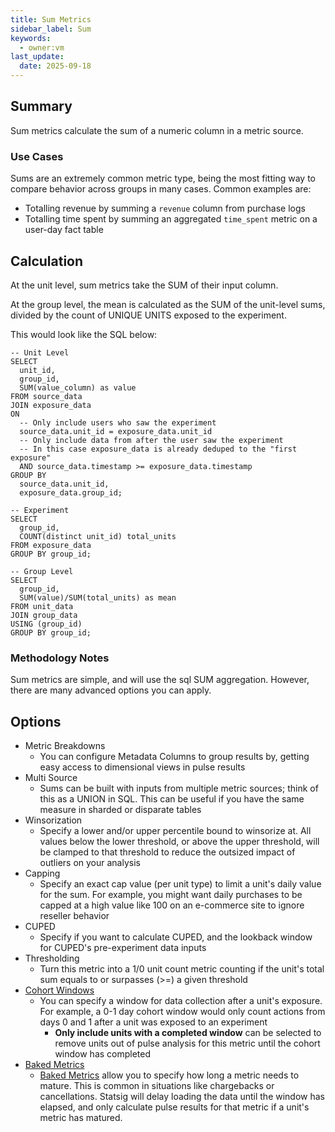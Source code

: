 ```yaml
---
title: Sum Metrics
sidebar_label: Sum
keywords:
  - owner:vm
last_update:
  date: 2025-09-18
---
```


## Summary

Sum metrics calculate the sum of a numeric column in a metric source.

### Use Cases

Sums are an extremely common metric type, being the most fitting way to compare behavior across groups in many cases. Common examples are:

- Totalling revenue by summing a `revenue` column from purchase logs
- Totalling time spent by summing an aggregated `time_spent` metric on a user-day fact table

## Calculation

At the unit level, sum metrics take the SUM of their input column.

At the group level, the mean is calculated as the SUM of the unit-level sums, divided by the count of UNIQUE UNITS exposed to the experiment.

This would look like the SQL below:

```
-- Unit Level
SELECT
  unit_id,
  group_id,
  SUM(value_column) as value
FROM source_data
JOIN exposure_data
ON
  -- Only include users who saw the experiment
  source_data.unit_id = exposure_data.unit_id
  -- Only include data from after the user saw the experiment
  -- In this case exposure_data is already deduped to the "first exposure"
  AND source_data.timestamp >= exposure_data.timestamp
GROUP BY
  source_data.unit_id,
  exposure_data.group_id;

-- Experiment
SELECT
  group_id,
  COUNT(distinct unit_id) total_units
FROM exposure_data
GROUP BY group_id;

-- Group Level
SELECT
  group_id,
  SUM(value)/SUM(total_units) as mean
FROM unit_data
JOIN group_data
USING (group_id)
GROUP BY group_id;
```

### Methodology Notes

Sum metrics are simple, and will use the sql SUM aggregation. However, there are many advanced options you can apply.

## Options

- Metric Breakdowns
  - You can configure Metadata Columns to group results by, getting easy access to dimensional views in pulse results
- Multi Source
  - Sums can be built with inputs from multiple metric sources; think of this as a UNION in SQL. This can be useful if you have the same measure in sharded or disparate tables
- Winsorization
  - Specify a lower and/or upper percentile bound to winsorize at. All values below the lower threshold, or above the upper threshold, will be clamped to that threshold to reduce the outsized impact of outliers on your analysis
- Capping
  - Specify an exact cap value (per unit type) to limit a unit's daily value for the sum. For example, you might want daily purchases to be capped at a high value like 100 on an e-commerce site to ignore reseller behavior
- CUPED
  - Specify if you want to calculate CUPED, and the lookback window for CUPED's pre-experiment data inputs
- Thresholding
  - Turn this metric into a 1/0 unit count metric counting if the unit's total sum equals to or surpasses (>=) a given threshold
- [Cohort Windows](../features/cohort-metrics.md)
  - You can specify a window for data collection after a unit's exposure. For example, a 0-1 day cohort window would only count actions from days 0 and 1 after a unit was exposed to an experiment
    - **Only include units with a completed window** can be selected to remove units out of pulse analysis for this metric until the cohort window has completed
- [Baked Metrics](../features/cohort-metrics.md)
  - [Baked Metrics](../features/cohort-metrics.md) allow you to specify how long a metric needs to mature. This is common in situations like chargebacks or cancellations. Statsig will delay loading the data until the window has elapsed, and only calculate pulse results for that metric if a unit's metric has matured.
